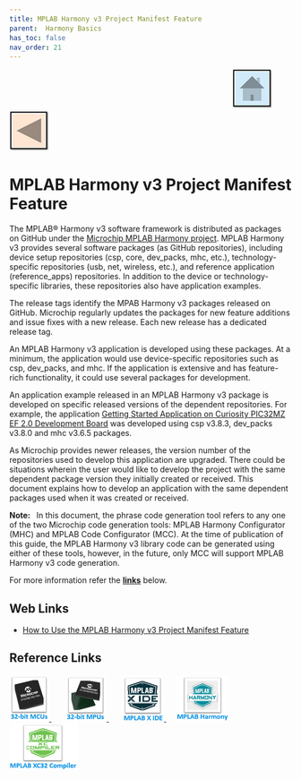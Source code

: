 ```yaml
---
title: MPLAB Harmony v3 Project Manifest Feature
parent:  Harmony Basics
has_toc: false
nav_order: 21
---
```


&nbsp;&nbsp;&nbsp;&nbsp;&nbsp;&nbsp;&nbsp;&nbsp;&nbsp;&nbsp;&nbsp;&nbsp;&nbsp;&nbsp;&nbsp;&nbsp;&nbsp;&nbsp;&nbsp;&nbsp;&nbsp;&nbsp;&nbsp;&nbsp;&nbsp;&nbsp;&nbsp;&nbsp; &nbsp;&nbsp;&nbsp;&nbsp;&nbsp;&nbsp;&nbsp;&nbsp;&nbsp;&nbsp;&nbsp;&nbsp;&nbsp;&nbsp;&nbsp;&nbsp;&nbsp;&nbsp;&nbsp;&nbsp;&nbsp;&nbsp;&nbsp;&nbsp;&nbsp;&nbsp;&nbsp;&nbsp;&nbsp;&nbsp;&nbsp;&nbsp;&nbsp;&nbsp;&nbsp;&nbsp;&nbsp;&nbsp;&nbsp;&nbsp;&nbsp;&nbsp;&nbsp;&nbsp;&nbsp;&nbsp;&nbsp;&nbsp;&nbsp;&nbsp;&nbsp;&nbsp;&nbsp;&nbsp;&nbsp;&nbsp;&nbsp;&nbsp;&nbsp;&nbsp;&nbsp;&nbsp;&nbsp;&nbsp;&nbsp;&nbsp;&nbsp;&nbsp;&nbsp;&nbsp;&nbsp;&nbsp;[<img src="../../r_images/quick_home.png" title="Home">](../../../readme.md) [<img src="../../r_images/quick_back.png"  title="Back">](../readme.md)

# MPLAB Harmony v3 Project Manifest Feature

The MPLAB® Harmony v3 software framework is distributed as packages on GitHub under the [Microchip MPLAB
Harmony project](https://github.com/Microchip-MPLAB-Harmony). MPLAB Harmony v3 provides several software packages (as GitHub repositories), including device setup repositories (csp, core, dev_packs, mhc, etc.), technology-specific repositories (usb, net, wireless, etc.), and reference application (reference_apps) repositories. In addition to the device or technology-specific libraries, these repositories also have application examples.

The release tags identify the MPAB Harmony v3 packages released on GitHub. Microchip regularly updates the
packages for new feature additions and issue fixes with a new release. Each new release has a dedicated release
tag.  

An MPLAB Harmony v3 application is developed using these packages. At a minimum, the application would use
device-specific repositories such as csp, dev_packs, and mhc. If the application is extensive and has feature-rich
functionality, it could use several packages for development.  

An application example released in an MPLAB Harmony v3 package is developed on specific released versions of
the dependent repositories. For example, the application [Getting Started Application on Curiosity PIC32MZ EF 2.0
Development Board](https://github.com/Microchip-MPLAB-Harmony/reference_apps/releases/download/v1.2.0/getting_started_ext.zip) was developed using csp v3.8.3, dev_packs v3.8.0 and mhc v3.6.5 packages.

As Microchip provides newer releases, the version number of the repositories used to develop this application are
upgraded. There could be situations wherein the user would like to develop the project with the same dependent
package version they initially created or received. This document explains how to develop an application with the
same dependent packages used when it was created or received.  

**Note:**  In this document, the phrase code generation tool refers to any one of the two Microchip code generation
tools: MPLAB Harmony Configurator (MHC) and MPLAB Code Configurator (MCC). At the time of publication of this
guide, the MPLAB Harmony v3 library code can be generated using either of these tools, however, in the future,
only MCC will support MPLAB Harmony v3 code generation.

For more information refer the **[links](#Web-Links)** below.

## <a id="Web-Links"> </a>
## Web Links

- <a href="https://ww1.microchip.com/downloads/en/DeviceDoc/How-to-Use-the-MPLAB-Harmony-v3-Project-Manifest-Feature-DS90003305.pdf" target="_blank">How to Use the MPLAB Harmony v3 Project Manifest
Feature</a>

## Reference Links
[<a href="https://www.microchip.com/design-centers/32-bit" target="_blank"> <img src="../../r_images/32_bit_mcus.png"> </a>]()  &nbsp; &nbsp; &nbsp; [<a href="https://www.microchip.com/design-centers/32-bit-mpus" target="_blank"> <img src="../../r_images/32_bit_mpus.png"> </a>]()  &nbsp; &nbsp; &nbsp; [<a href="https://www.microchip.com/mplab/mplab-x-ide" target="_blank"> <img src="../../r_images/mplab_x_ide.png"> </a>]()  &nbsp; &nbsp; [<a href="https://www.microchip.com/mplab/mplab-harmony" target="_blank"> <img src="../../r_images/mplab_harmony.png"> </a>]() [<a href="https://www.microchip.com/mplab/compilers" target="_blank"> <img src="../../r_images/mplab_compiler.png"> </a>]()
